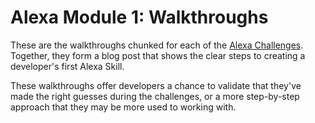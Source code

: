 # Alexa Module 1: Walkthroughs

These are the walkthroughs chunked for each of the [Alexa Challenges](../challenges). Together, they form a blog post that shows the clear steps to creating a developer's first Alexa Skill.

These walkthroughs offer developers a chance to validate that they've made the right guesses during the challenges, or a more step-by-step approach that they may be more used to working with.
